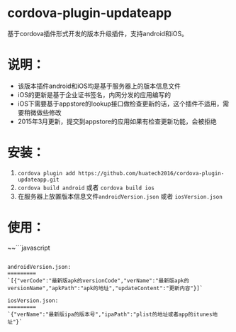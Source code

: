 cordova-plugin-updateapp
=========

基于cordova插件形式开发的版本升级插件，支持android和iOS。

说明：
========
+ 该版本插件android和iOS均是基于服务器上的版本信息文件
+ iOS的更新是基于企业证书签名，内网分发的应用编写的
+ iOS下需要基于appstore的lookup接口做检查更新的话，这个插件不适用，需要稍微做些修改
+ 2015年3月更新，提交到appstore的应用如果有检查更新功能，会被拒绝

安装：
========
1. `cordova plugin add https://github.com/huatech2016/cordova-plugin-updateapp.git`
2. `cordova build android` 或者 `cordova build ios`
3. 在服务器上放置版本信息文件`androidVersion.json` 或者 `iosVersion.json`

使用：
========
~~```javascript




```

androidVersion.json:
=========
`[{"verCode":"最新版apk的versionCode","verName":"最新版apk的versionName","apkPath":"apk的地址","updateContent":"更新内容"}]`

iosVersion.json:
=========
`{"verName":"最新版ipa的版本号","ipaPath":"plist的地址或者app的itunes地址"}`
